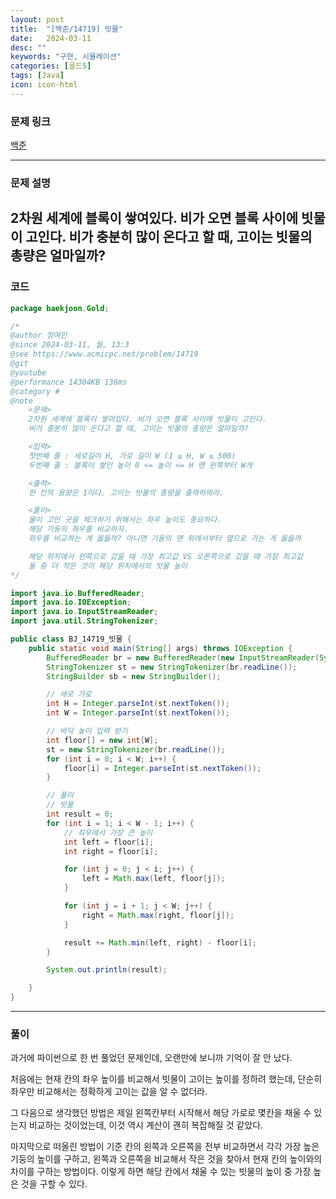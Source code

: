 ```yaml
---
layout: post
title:  "[백준/14719] 빗물"
date:   2024-03-11
desc: ""
keywords: "구현, 시뮬레이션"
categories: [골드5]
tags: [Java]
icon: icon-html
---
```


### 문제 링크
[백준](https://www.acmicpc.net/problem/14719)

---

### 문제 설명
2차원 세계에 블록이 쌓여있다. 비가 오면 블록 사이에 빗물이 고인다.
비가 충분히 많이 온다고 할 때, 고이는 빗물의 총량은 얼마일까?
---

### 코드
```JAVA
package baekjoon.Gold;

/*
@author 정여민
@since 2024-03-11, 월, 13:3
@see https://www.acmicpc.net/problem/14719
@git
@youtube
@performance 14304KB 136ms
@category #
@note
	<문제>
	2차원 세계에 블록이 쌓여있다. 비가 오면 블록 사이에 빗물이 고인다.
	비가 충분히 많이 온다고 할 때, 고이는 빗물의 총량은 얼마일까?

	<입력>
	첫번째 줄 : 세로길이 H, 가로 길이 W (1 ≤ H, W ≤ 500)
	두번째 줄 : 블록이 쌓인 높이 0 <= 높이 <= H 맨 왼쪽부터 W개

	<출력>
	한 칸의 용량은 1이다. 고이는 빗물의 총량을 출력하여라.

	<풀이>
	물이 고인 곳을 체크하기 위해서는 좌우 높이도 중요하다.
	해당 기둥의 좌우를 비교하자.
	좌우를 비교하는 게 옳을까? 아니면 기둥의 맨 위에서부터 옆으로 가는 게 옳을까

	해당 위치에서 왼쪽으로 갔을 때 가장 최고값 VS 오른쪽으로 갔을 때 가장 최고값
	둘 중 더 작은 것이 해당 위치에서의 빗물 높이
*/

import java.io.BufferedReader;
import java.io.IOException;
import java.io.InputStreamReader;
import java.util.StringTokenizer;

public class BJ_14719_빗물 {
	public static void main(String[] args) throws IOException {
		BufferedReader br = new BufferedReader(new InputStreamReader(System.in));
		StringTokenizer st = new StringTokenizer(br.readLine());
		StringBuilder sb = new StringBuilder();

		// 세로 가로
		int H = Integer.parseInt(st.nextToken());
		int W = Integer.parseInt(st.nextToken());

		// 바닥 높이 입력 받기
		int floor[] = new int[W];
		st = new StringTokenizer(br.readLine());
		for (int i = 0; i < W; i++) {
			floor[i] = Integer.parseInt(st.nextToken());
		}

		// 풀이
		// 빗물
		int result = 0;
		for (int i = 1; i < W - 1; i++) {
			// 죄우에서 가장 큰 높이
			int left = floor[i];
			int right = floor[i];

			for (int j = 0; j < i; j++) {
				left = Math.max(left, floor[j]);
			}

			for (int j = i + 1; j < W; j++) {
				right = Math.max(right, floor[j]);
			}

			result += Math.min(left, right) - floor[i];
		}

		System.out.println(result);

	}
}

```

---
### 풀이
과거에 파이썬으로 한 번 풀었던 문제인데, 오랜만에 보니까 기억이 잘 안 났다.

처음에는 현재 칸의 좌우 높이를 비교해서 빗물이 고이는 높이를 정하려 했는데, 단순히 좌우만 비교해서는 정확하게 고이는 값을 알 수 없더라.

그 다음으로 생각했던 방법은 제일 왼쪽칸부터 시작해서 해당 가로로 몇칸을 채울 수 있는지 비교하는 것이었는데, 이것 역시 계산이 괜히 복잡해질 것 같았다.

마지막으로 떠올린 방법이 기준 칸의 왼쪽과 오른쪽을 전부 비교하면서 각각 가장 높은 기둥의 높이를 구하고, 왼쪽과 오른쪽을 비교해서 작은 것을 찾아서 현재 칸의 높이와의 차이를 구하는 방법이다.
이렇게 하면 해당 칸에서 채울 수 있는 빗물의 높이 중 가장 높은 것을 구할 수 있다.

